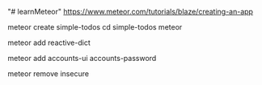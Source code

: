 "# learnMeteor"
https://www.meteor.com/tutorials/blaze/creating-an-app

meteor create simple-todos
cd simple-todos
meteor


meteor add reactive-dict

meteor add accounts-ui accounts-password

meteor remove insecure
